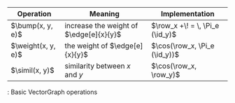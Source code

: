 


|   __Operation__    |               __Meaning__               |        __Implementation__       |
|--------------------|-----------------------------------------|---------------------------------|
| $\bump(x, y, e)$   | increase the weight of $\edge[e]{x}{y}$ | $\row_x +\! = \, \Pi_e (\id_y)$ |
| $\weight(x, y, e)$ | the weight of $\edge[e]{x}{y}$          | $\cos(\row_x, \Pi_e (\id_y))$   |
| $\simil(x, y)$       | similarity between $x$ and $y$          | $\cos(\row_x, \row_y)$          |

: Basic VectorGraph operations
